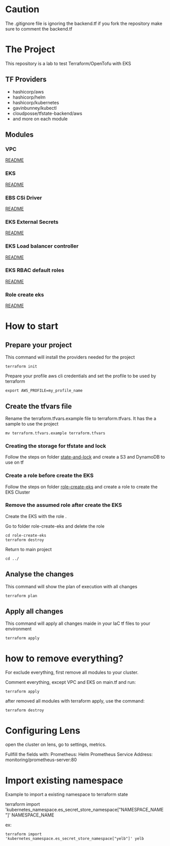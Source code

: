 # Caution

The .gitignore file is ignoring the backend.tf
if you fork the repository make sure to comment the backend.tf

# The Project

This repository is a lab to test Terraform/OpenTofu with EKS

## TF Providers

- hashicorp/aws
- hashicorp/helm
- hashicorp/kubernetes
- gavinbunney/kubectl
- cloudposse/tfstate-backend/aws
- and more on each module

## Modules

### VPC

[README](modules/vpc/README.md)

### EKS

[README](modules/eks/README.md)

### EBS CSi Driver

[README](eks-ebs-csi-driver/README.md)

### EKS External Secrets

[README](modules/eks-external-secrets/README.md)

### EKS Load balancer controller

[README](modules/eks-load-balancer-controller/README.md)

### EKS RBAC default roles

[README](modules/eks-rbac-default-roles/README.md)

### Role create eks

[README](role-create-eks/README.md)


# How to start

## Prepare your project

This command will install the providers needed for the project

```
terraform init
```

Prepare your profile aws cli credentials and set the profile to be used by terraform

```
export AWS_PROFILE=my_profile_name
```

## Create the tfvars file

Rename the terraform.tfvars.example file to terraform.tfvars. It has the a sample to use the project

```
mv terraform.tfvars.example terraform.tfvars
```

### Creating the storage for tfstate and lock

Follow the steps on folder [state-and-lock](./state-and-lock/README.md) and create a S3 and DynamoDB to use on tf

### Create a role before create the EKS

Follow the steps on folder [role-create-eks](./role-create-eks/README.md) and create a role to create the EKS Cluster

### Remove the assumed role after create the EKS

Create the EKS with the role .

Go to folder role-create-eks and delete the role

```
cd role-create-eks
terraform destroy
```

Return to main project

```
cd ../
```


## Analyse the changes

This command will show the plan of execution with all changes

```
terraform plan
```

## Apply all changes

This command will apply all changes maide in your IaC tf files to your environment

```
terraform apply
```

# how to remove everything?

For exclude everything, first remove all modules to your cluster.

Comment everything, except VPC and EKS on main.tf and run:

```
terraform apply
```

after removed all modules with terraform apply, use the command:

```
terraform destroy
```

# Configuring Lens

open the cluster on lens, go to settings, metrics.

Fullfill the fields with:
Prometheus: Helm
Prometheus Service Address: monitoring/prometheus-server:80


# Import existing namespace

Example to import a existing namespace to terraform state

terraform import 'kubernetes_namespace.es_secret_store_namespace["NAMESPACE_NAME"]' NAMESPACE_NAME

ex:

```
terraform import 'kubernetes_namespace.es_secret_store_namespace["yelb"]' yelb
```
